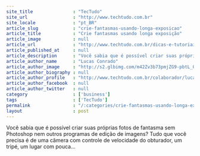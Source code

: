 ```yaml
---
site_title               : "TecTudo"
site_url                 : "http://www.techtudo.com.br"
site_locale              : "pt_BR"
article_slug             : "crie-fantasmas-usando-longa-exposicao"
article_title            : "Crie fantasmas usando longa exposição"
article_image            : null
article_url              : "http://www.techtudo.com.br/dicas-e-tutoriais/noticia/2012/01/crie-fantasmas-usando-a-longa-exposicao.html"
article_published_at     : null
article_description      : "Você sabia que é possível criar suas próprias fotos de fantasma sem Photoshop nem outros programas de edição de imagens? Tudo que você precisa é de uma câmera com controle de velocidade do obturador, um tripé, um lugar com pouca..."
article_author_name      : "Lucas Conrado"
article_author_image     : "http://s2.glbimg.com/m42Zv3b73pmjZG9-pbtL_Qrsnto=/30x30/s2.glbimg.com/BhfgUdpPQldOw2ah-HQDvl9QRPM=/140x140/s.glbimg.com/po/tt2/f/original/2013/11/12/lucas-conrado.jpg"
article_author_biography : null
article_author_profile   : "http://www.techtudo.com.br/colaborador/lucas-conrado.html"
article_author_facebook  : null
article_author_twitter   : null
category                 : ['business']
tags                     : ['TecTudo']
permalink                : "/:categories/crie-fantasmas-usando-longa-exposicao/"
layout                   : post
---
```


Você sabia que é possível criar suas próprias fotos de fantasma sem Photoshop nem outros programas de edição de imagens? Tudo que você precisa é de uma câmera com controle de velocidade do obturador, um tripé, um lugar com pouca...
